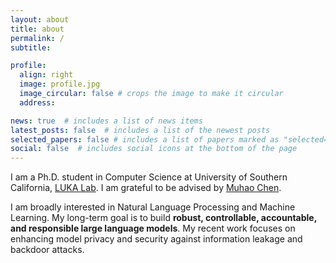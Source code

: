 ```yaml
---
layout: about
title: about
permalink: /
subtitle:

profile:
  align: right
  image: profile.jpg
  image_circular: false # crops the image to make it circular
  address:

news: true  # includes a list of news items
latest_posts: false  # includes a list of the newest posts
selected_papers: false # includes a list of papers marked as "selected={true}"
social: false  # includes social icons at the bottom of the page
---
```


I am a Ph.D. student in Computer Science at University of Southern California, [LUKA Lab](https://luka-group.github.io). I am grateful to be advised by [Muhao Chen](https://muhaochen.github.io).

I am broadly interested in Natural Language Processing and Machine Learning. My long-term goal is to build **robust, controllable, accountable, and responsible large language models**. My recent work focuses on enhancing model privacy and security against information leakage and backdoor attacks.
